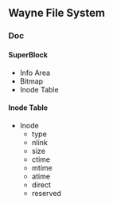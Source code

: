 ## Wayne File System

### Doc

#### SuperBlock
- Info Area
- Bitmap
- Inode Table


#### Inode Table
- Inode
  - type
  - nlink
  - size
  - ctime
  - mtime
  - atime
  - direct
  - reserved
